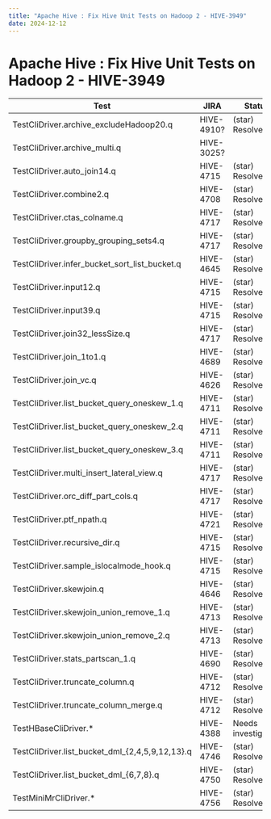 ```yaml
---
title: "Apache Hive : Fix Hive Unit Tests on Hadoop 2 - HIVE-3949"
date: 2024-12-12
---
```


# Apache Hive : Fix Hive Unit Tests on Hadoop 2 - HIVE-3949

| Test | JIRA | Status |
| --- | --- | --- |
| TestCliDriver.archive_excludeHadoop20.q  |  HIVE-4910? |  (star) Resolved  |
| TestCliDriver.archive_multi.q  |  HIVE-3025? |   |
| TestCliDriver.auto_join14.q  |  HIVE-4715  |  (star) Resolved  |
| TestCliDriver.combine2.q  |  HIVE-4708  |  (star) Resolved  |
| TestCliDriver.ctas_colname.q  |  HIVE-4717  |  (star) Resolved  |
| TestCliDriver.groupby_grouping_sets4.q  |  HIVE-4717  |  (star) Resolved  |
| TestCliDriver.infer_bucket_sort_list_bucket.q  |  HIVE-4645  |  (star) Resolved  |
| TestCliDriver.input12.q  |  HIVE-4715  |  (star) Resolved  |
| TestCliDriver.input39.q  |  HIVE-4715  |  (star) Resolved  |
| TestCliDriver.join32_lessSize.q  |  HIVE-4717  |  (star) Resolved  |
| TestCliDriver.join_1to1.q  |  HIVE-4689  |  (star) Resolved  |
| TestCliDriver.join_vc.q  |  HIVE-4626  |  (star) Resolved  |
| TestCliDriver.list_bucket_query_oneskew_1.q  |  HIVE-4711  |  (star) Resolved  |
| TestCliDriver.list_bucket_query_oneskew_2.q  |  HIVE-4711  |  (star) Resolved  |
| TestCliDriver.list_bucket_query_oneskew_3.q  |  HIVE-4711  |  (star) Resolved  |
| TestCliDriver.multi_insert_lateral_view.q  |  HIVE-4717  |  (star) Resolved  |
| TestCliDriver.orc_diff_part_cols.q  |  HIVE-4717  |  (star) Resolved  |
| TestCliDriver.ptf_npath.q  |  HIVE-4721  |  (star) Resolved  |
| TestCliDriver.recursive_dir.q  |  HIVE-4715  |  (star) Resolved  |
| TestCliDriver.sample_islocalmode_hook.q  |  HIVE-4715  |  (star) Resolved  |
| TestCliDriver.skewjoin.q  |  HIVE-4646  |  (star) Resolved  |
| TestCliDriver.skewjoin_union_remove_1.q  |  HIVE-4713  |  (star) Resolved  |
| TestCliDriver.skewjoin_union_remove_2.q  |  HIVE-4713  |  (star) Resolved  |
| TestCliDriver.stats_partscan_1.q  |  HIVE-4690  |  (star) Resolved  |
| TestCliDriver.truncate_column.q  |  HIVE-4712  |  (star) Resolved  |
| TestCliDriver.truncate_column_merge.q  |  HIVE-4712  |  (star) Resolved  |
| TestHBaseCliDriver.*  |  HIVE-4388  |  Needs investigation  |
| TestCliDriver.list_bucket_dml_{2,4,5,9,12,13}.q  |  HIVE-4746  |  (star) Resolved  |
| TestCliDriver.list_bucket_dml_{6,7,8}.q  |  HIVE-4750  |  (star) Resolved  |
| TestMiniMrCliDriver.*  |  HIVE-4756  |  (star) Resolved  |

 

 

